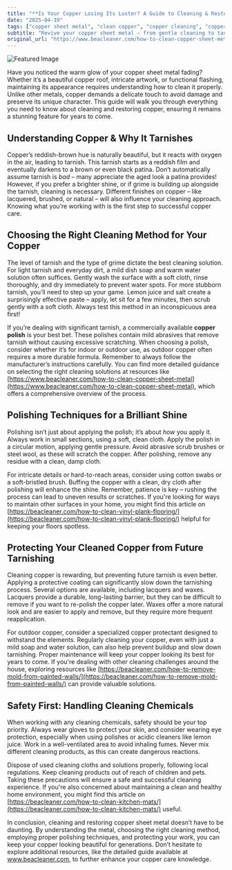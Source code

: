 ```yaml
---
title: "**Is Your Copper Losing Its Luster? A Guide to Cleaning & Restoration**"
date: "2025-04-19"
tags: ["copper sheet metal", "clean copper", "copper cleaning", "copper polish", "tarnish removal", "metal cleaning", "copper restoration"]
subtitle: "Revive your copper sheet metal – from gentle cleaning to tackling stubborn tarnish, we’ll show you how."
original_url: "https://www.beacleaner.com/how-to-clean-copper-sheet-metal"
---
```




![Featured Image](https://res.cloudinary.com/dnm0udlvz/image/upload/v1745050032/article_image_50_f6thpi.jpg)

Have you noticed the warm glow of your copper sheet metal fading? Whether it’s a beautiful copper roof, intricate artwork, or functional flashing, maintaining its appearance requires understanding how to clean it properly. Unlike other metals, copper demands a delicate touch to avoid damage and preserve its unique character. This guide will walk you through everything you need to know about cleaning and restoring copper, ensuring it remains a stunning feature for years to come. 

## Understanding Copper & Why It Tarnishes

Copper’s reddish-brown hue is naturally beautiful, but it reacts with oxygen in the air, leading to tarnish. This tarnish starts as a reddish film and eventually darkens to a brown or even black patina. Don’t automatically assume tarnish is *bad* – many appreciate the aged look a patina provides! However, if you prefer a brighter shine, or if grime is building up alongside the tarnish, cleaning is necessary. Different finishes on copper – like lacquered, brushed, or natural – will also influence your cleaning approach. Knowing what you’re working with is the first step to successful copper care. 

## Choosing the Right Cleaning Method for Your Copper

The level of tarnish and the type of grime dictate the best cleaning solution. For light tarnish and everyday dirt, a mild dish soap and warm water solution often suffices. Gently wash the surface with a soft cloth, rinse thoroughly, and dry immediately to prevent water spots. For more stubborn tarnish, you’ll need to step up your game. Lemon juice and salt create a surprisingly effective paste – apply, let sit for a few minutes, then scrub gently with a soft cloth. Always test this method in an inconspicuous area first! 

If you’re dealing with significant tarnish, a commercially available **copper polish** is your best bet. These polishes contain mild abrasives that remove tarnish without causing excessive scratching. When choosing a polish, consider whether it’s for indoor or outdoor use, as outdoor copper often requires a more durable formula. Remember to always follow the manufacturer’s instructions carefully. You can find more detailed guidance on selecting the right cleaning solutions at resources like [https://www.beacleaner.com/how-to-clean-copper-sheet-metal](https://www.beacleaner.com/how-to-clean-copper-sheet-metal), which offers a comprehensive overview of the process.

## Polishing Techniques for a Brilliant Shine

Polishing isn’t just about applying the polish; it’s about *how* you apply it. Always work in small sections, using a soft, clean cloth. Apply the polish in a circular motion, applying gentle pressure. Avoid abrasive scrub brushes or steel wool, as these will scratch the copper. After polishing, remove any residue with a clean, damp cloth. 

For intricate details or hard-to-reach areas, consider using cotton swabs or a soft-bristled brush. Buffing the copper with a clean, dry cloth after polishing will enhance the shine. Remember, patience is key – rushing the process can lead to uneven results or scratches. If you're looking for ways to maintain other surfaces in your home, you might find this article on [https://beacleaner.com/how-to-clean-vinyl-plank-flooring/](https://beacleaner.com/how-to-clean-vinyl-plank-flooring/) helpful for keeping your floors spotless.

## Protecting Your Cleaned Copper from Future Tarnishing

Cleaning copper is rewarding, but preventing future tarnish is even better. Applying a protective coating can significantly slow down the tarnishing process. Several options are available, including lacquers and waxes. Lacquers provide a durable, long-lasting barrier, but they can be difficult to remove if you want to re-polish the copper later. Waxes offer a more natural look and are easier to apply and remove, but they require more frequent reapplication. 

For outdoor copper, consider a specialized copper protectant designed to withstand the elements. Regularly cleaning your copper, even with just a mild soap and water solution, can also help prevent buildup and slow down tarnishing. Proper maintenance will keep your copper looking its best for years to come. If you're dealing with other cleaning challenges around the house, exploring resources like [https://beacleaner.com/how-to-remove-mold-from-painted-walls/](https://beacleaner.com/how-to-remove-mold-from-painted-walls/) can provide valuable solutions.

## Safety First: Handling Cleaning Chemicals

When working with any cleaning chemicals, safety should be your top priority. Always wear gloves to protect your skin, and consider wearing eye protection, especially when using polishes or acidic cleaners like lemon juice. Work in a well-ventilated area to avoid inhaling fumes. Never mix different cleaning products, as this can create dangerous reactions. 

Dispose of used cleaning cloths and solutions properly, following local regulations. Keep cleaning products out of reach of children and pets. Taking these precautions will ensure a safe and successful cleaning experience. If you're also concerned about maintaining a clean and healthy home environment, you might find this article on [https://beacleaner.com/how-to-clean-kitchen-mats/](https://beacleaner.com/how-to-clean-kitchen-mats/) useful.



In conclusion, cleaning and restoring copper sheet metal doesn’t have to be daunting. By understanding the metal, choosing the right cleaning method, employing proper polishing techniques, and protecting your work, you can keep your copper looking beautiful for generations. Don’t hesitate to explore additional resources, like the detailed guide available at www.beacleaner.com, to further enhance your copper care knowledge.